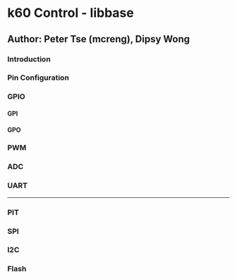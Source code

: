 # k60 Control - libbase

## Author: Peter Tse (mcreng), Dipsy Wong

### Introduction

### Pin Configuration

### GPIO

#### GPI

#### GPO

### PWM

### ADC

### UART

---

### PIT

### SPI

### I2C

### Flash

